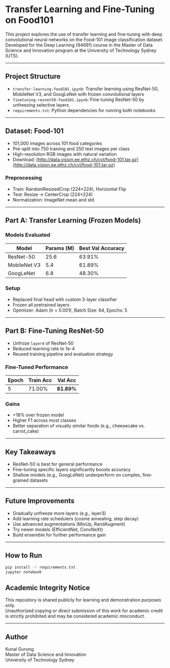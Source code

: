 # Transfer Learning and Fine-Tuning on Food101

This project explores the use of transfer learning and fine-tuning with deep convolutional neural networks on the Food-101 image classification dataset.  
Developed for the Deep Learning (94691) course in the Master of Data Science and Innovation program at the University of Technology Sydney (UTS).

---

## Project Structure

- `transfer-learning-food101.ipynb`: Transfer learning using ResNet-50, MobileNet V3, and GoogLeNet with frozen convolutional layers
- `finetuning-resnet50-food101.ipynb`: Fine-tuning ResNet-50 by unfreezing selective layers
- `requirements.txt`: Python dependencies for running both notebooks

---

## Dataset: Food-101

- 101,000 images across 101 food categories
- Pre-split into 750 training and 250 test images per class
- High-resolution RGB images with natural variation
- Download: [http://data.vision.ee.ethz.ch/cvl/food-101.tar.gz](http://data.vision.ee.ethz.ch/cvl/food-101.tar.gz)

### Preprocessing

- Train: RandomResizedCrop (224×224), Horizontal Flip
- Test: Resize → CenterCrop (224×224)
- Normalization: ImageNet mean and std

---

## Part A: Transfer Learning (Frozen Models)

### Models Evaluated

| Model        | Params (M) | Best Val Accuracy |
|--------------|------------|-------------------|
| ResNet-50    | 25.6       | 63.91%            |
| MobileNet V3 | 5.4        | 61.89%            |
| GoogLeNet    | 6.8        | 48.30%            |

### Setup

- Replaced final head with custom 3-layer classifier
- Frozen all pretrained layers
- Optimizer: Adam (lr = 0.001), Batch Size: 64, Epochs: 5

---

## Part B: Fine-Tuning ResNet-50

- Unfroze `layer4` of ResNet-50
- Reduced learning rate to 1e-4
- Reused training pipeline and evaluation strategy

### Fine-Tuned Performance

| Epoch | Train Acc | Val Acc |
|-------|-----------|---------|
| 5     | 71.00%    | **81.89%** |

### Gains

- +18% over frozen model
- Higher F1 across most classes
- Better separation of visually similar foods (e.g., cheesecake vs. carrot_cake)

---

## Key Takeaways

- ResNet-50 is best for general performance
- Fine-tuning specific layers significantly boosts accuracy
- Shallow models (e.g., GoogLeNet) underperform on complex, fine-grained datasets

---

## Future Improvements

- Gradually unfreeze more layers (e.g., layer3)
- Add learning rate schedulers (cosine annealing, step decay)
- Use advanced augmentations (MixUp, RandAugment)
- Try newer models (EfficientNet, ConvNeXt)
- Build ensemble for further performance gain

---

## How to Run

```bash
pip install -r requirements.txt
jupyter notebook
```

## Academic Integrity Notice

This repository is shared publicly for learning and demonstration purposes only.  
Unauthorized copying or direct submission of this work for academic credit is strictly prohibited and may be considered academic misconduct.

---

## Author

Kunal Gurung  
Master of Data Science and Innovation  
University of Technology Sydney
